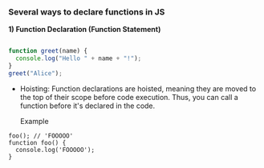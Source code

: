 ### Several ways to declare functions in JS

**1) Function Declaration (Function Statement)**

```js

function greet(name) {
  console.log("Hello " + name + "!");
}
greet("Alice");

```

- Hoisting: Function declarations are hoisted, meaning they are moved to the top of their scope before code execution. Thus, you can call a function before it's declared in the code.

  Example

```
foo(); // 'FOOOOO'
function foo() {
  console.log('FOOOOO');
}
```

